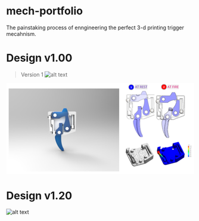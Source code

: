# mech-portfolio
The painstaking process of enngineering the perfect 3-d printing trigger mecahnism. 


# Design v1.00
> Version 1
![alt text](https://mir-s3-cdn-cf.behance.net/project_modules/max_1200/5d076036227505.5714b2950a264.jpg)


![alt text](images/mech_portfoloi_1.png)



# Design v1.20
![alt text](https://mir-s3-cdn-cf.behance.net/project_modules/max_1200/24ab9e36227367.5714b2051c7c1.jpg)

